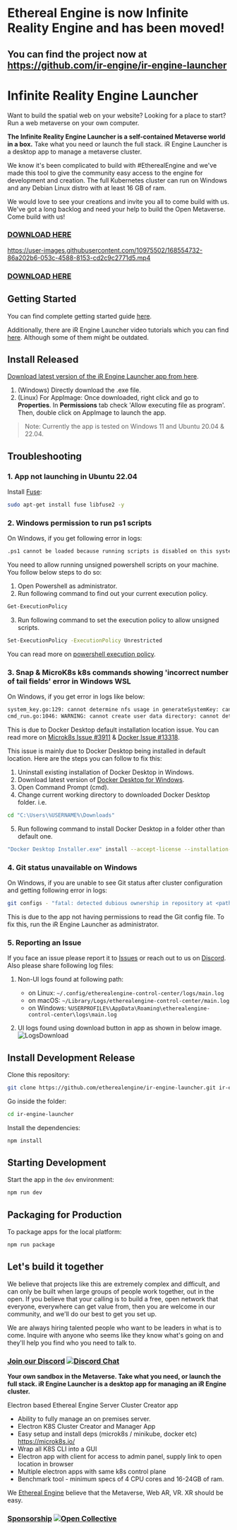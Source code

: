 # Ethereal Engine is now Infinite Reality Engine and has been moved!

## You can find the project now at https://github.com/ir-engine/ir-engine-launcher

# Infinite Reality Engine Launcher

Want to build the spatial web on your website? Looking for a place to start? Run a web metaverse on your own computer.

**The Infinite Reality Engine Launcher is a self-contained Metaverse world in a box.** 
Take what you need or launch the full stack. iR Engine Launcher is a desktop app to manage a metaverse cluster.

We know it's been complicated to build with #EtherealEngine and we've made this tool to give the community easy access to the engine for development and creation. The full Kubernetes cluster can run on Windows and any Debian Linux distro with at least 16 GB of ram.

We would love to see your creations and invite you all to come build with us. We've got a long backlog and need your help to build the Open Metaverse. Come build with us!

### [DOWNLOAD HERE](https://github.com/etherealengine/ir-engine-launcher/releases)

https://user-images.githubusercontent.com/10975502/168554732-86a202b6-053c-4588-8153-cd2c9c2771d5.mp4

### [DOWNLOAD HERE](https://github.com/etherealengine/ir-engine-launcher/releases)

## Getting Started

You can find complete getting started guide [here](https://etherealengine.github.io/etherealengine-docs/docs/host/devops_deployment/tutorials/ethereal_control_center/getting_started/).

Additionally, there are iR Engine Launcher video tutorials which you can find [here](./TUTORIALS.md). Although some of them might be outdated.

## Install Released

[Download latest version of the iR Engine Launcher app from here](https://github.com/etherealengine/etherealengine-control-center/releases).

1. (Windows) Directly download the .exe file.
2. (Linux) For AppImage: Once downloaded, right click and go to **Properties**. In **Permissions** tab check 'Allow executing file as program'.
Then, double click on AppImage to launch the app.

> Note: Currently the app is tested on Windows 11 and Ubuntu 20.04 & 22.04.

## Troubleshooting

### 1. App not launching in Ubuntu 22.04

Install [Fuse](https://docs.appimage.org/user-guide/troubleshooting/fuse.html):

```bash
sudo apt-get install fuse libfuse2 -y
```

### 2. Windows permission to run ps1 scripts

On Windows, if you get following error in logs:

```bash
.ps1 cannot be loaded because running scripts is disabled on this system. For more information, see about_Execution_Policies at https:/go.microsoft.com/fwlink/?LinkID=135170.
```

You need to allow running unsigned powershell scripts on your machine. You follow below steps to do so:

1. Open Powershell as administrator.
2. Run following command to find out your current execution policy.

```bash
Get-ExecutionPolicy
```

3. Run following command to set the execution policy to allow unsigned scripts.

```bash
Set-ExecutionPolicy -ExecutionPolicy Unrestricted
```

You can read more on [powershell execution policy](https:/go.microsoft.com/fwlink/?LinkID=135170).

### 3. Snap & MicroK8s k8s commands showing 'incorrect number of tail fields' error in Windows WSL

On Windows, if you get error in logs like below:

```bash
system_key.go:129: cannot determine nfs usage in generateSystemKey: cannot parse mountinfo: incorrect number of tail fields, expected 3 but found 4
cmd_run.go:1046: WARNING: cannot create user data directory: cannot determine SELinux status: failed to obtain SELinux mount path: incorrect number of tail fields, expected 3 but found 4
```

This is due to Docker Desktop default installation location issue. You can read more on [Microk8s Issue #3911](https://github.com/canonical/microk8s/issues/3911) & [Docker Issue #13318](https://github.com/docker/for-win/issues/13318).

This issue is mainly due to Docker Desktop being installed in default location. Here are the steps you can follow to fix this:

1. Uninstall existing installation of Docker Desktop in Windows.
2. Download latest version of [Docker Desktop for Windows](https://www.docker.com/products/docker-desktop/).
3. Open Command Prompt (cmd).
4. Change current working directory to downloaded Docker Desktop folder. i.e.

```bash
cd "C:\Users\%USERNAME%\Downloads"
```

5. Run following command to install Docker Desktop in a folder other than default one.

```bash
"Docker Desktop Installer.exe" install --accept-license --installation-dir=C:\Docker
```

### 4. Git status unavailable on Windows

On Windows, if you are unable to see Git status after cluster configuration and getting following error in logs:

```bash
git configs - "fatal: detected dubious ownership in repository at <path to engine directory>\nTo add an exception for this directory, call:\n\n\tgit config --global --add safe.directory <path to engine directory>\n"
```
This is due to the app not having permissions to read the Git config file. To fix this, run the iR Engine Launcher as administrator.

### 5. Reporting an Issue

If you face an issue please report it to [Issues](https://github.com/canonical/microk8s/issues) or reach out to us on [Discord](https://discord.gg/xrf). Also please share following log files:

1. Non-UI logs found at following path:
  
    - on Linux: `~/.config/etherealengine-control-center/logs/main.log`
    - on macOS: `~/Library/Logs/etherealengine-control-center/main.log`
    - on Windows: `%USERPROFILE%\AppData\Roaming\etherealengine-control-center\logs\main.log`

2. UI logs found using download button in app as shown in below image.
![LogsDownload](https://user-images.githubusercontent.com/10975502/219317443-5cdf19fd-1e60-4907-a124-56cec72bb633.jpg)

## Install Development Release

Clone this repository:
```bash
git clone https://github.com/etherealengine/ir-engine-launcher.git ir-engine-launcher
```
Go inside the folder:
```bash
cd ir-engine-launcher
```
Install the dependencies:
```bash
npm install
```

## Starting Development

Start the app in the `dev` environment:

```bash
npm run dev
```

## Packaging for Production

To package apps for the local platform:

```bash
npm run package
```

## Let's build it together

We believe that projects like this are extremely complex and difficult, and can only be built when large groups of people work together, out in the open. If you believe that your calling is to build a free, open network that everyone, everywhere can get value from, then you are welcome in our community, and we'll do our best to get you set up.

We are always hiring talented people who want to be leaders in what is to come. Inquire with anyone who seems like they know what's going on and they'll help you find who you need to talk to.

### [Join our Discord](https://discord.gg/xrf)  [![Discord Chat](https://img.shields.io/discord/692672143053422678.svg)](https://discord.gg/xrf)

**Your own sandbox in the Metaverse. Take what you need, or launch the full stack.
iR Engine Launcher is a desktop app for managing an iR Engine cluster.**

Electron based Ethereal Engine Server Cluster Creator app

- Ability to fully manage an on premises server.
- Electron K8S Cluster Creator and Manager App
- Easy setup and install deps (microk8s / minikube, docker etc) <https://microk8s.io/>
- Wrap all K8S CLI into a GUI
- Electron app with client for access to admin panel, supply link to open location in browser
- Multiple electron apps with same k8s control plane
- Benchmark tool - minimum specs of 4 CPU cores and 16-24GB of ram.

We [Ethereal Engine](https://github.com/etherealengine) believe that the Metaverse, Web AR, VR. XR should be easy.

### [Sponsorship](https://opencollective.com/etherealengine) [![Open Collective](https://opencollective.com/etherealengine/tiers/badge.svg)](https://opencollective.com/etherealengine)
